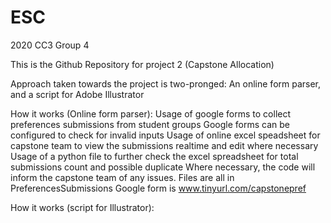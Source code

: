# ESC
2020 CC3 Group 4

This is the Github Repository for project 2 (Capstone Allocation)

Approach taken towards the project is two-pronged: An online form parser, and a script for Adobe Illustrator

How it works (Online form parser):
Usage of google forms to collect preferences submissions from student groups
Google forms can be configured to check for invalid inputs
Usage of online excel speadsheet for capstone team to view the submissions realtime and edit where necessary
Usage of a python file to further check the excel spreadsheet for total submissions count and possible duplicate
Where necessary, the code will inform the capstone team of any issues.
Files are all in PreferencesSubmissions
Google form is www.tinyurl.com/capstonepref


How it works (script for Illustrator):
